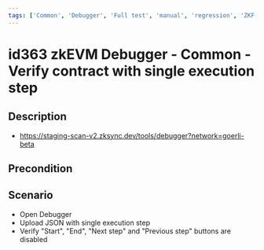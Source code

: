 ```yaml
---
tags: ['Common', 'Debugger', 'Full test', 'manual', 'regression', 'ZKF-2279', 'Active']
---
```


# id363 zkEVM Debugger - Common - Verify contract with single execution step

## Description
  - https://staging-scan-v2.zksync.dev/tools/debugger?network=goerli-beta

## Precondition


## Scenario
- Open Debugger
- Upload JSON with single execution step
- Verify "Start", "End", "Next step" and "Previous step" buttons are disabled
